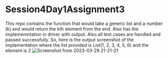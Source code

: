 # Session4Day1Assignment3
This repo contains the function that would take a generic list and a number (k) and would return the kth element from the end.
Also has the implememntation in driver with output.
Also all test cases are handled and passed successfully.
So, here is the output screenshot of the implementation where
the list provided is
List(1, 2, 3, 4, 5, 6) and the element is 2
![Screenshot from 2023-03-29 21-21-21](https://user-images.githubusercontent.com/125342404/228598858-b641433a-3023-4abc-9235-b5936498c935.png)

